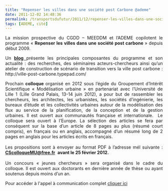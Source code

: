 ```yaml
---
title: "Repenser les villes dans une société post Carbone @ademe"
date: 2011-12-02 14:48:36
permalink: /transportsdufutur/2011/12/repenser-les-villes-dans-une-societe-post-carbone-ademe.html
tags: [ADEME, cité]
---
```


<p style="text-align: justify">La mission prospective du CGDD – MEEDDM et  l’ADEME copilotent le programme « <strong>Repenser les villes dans une société  post carbone</strong> » depuis début 2009.</p> <p style="text-align: justify">Un <a href="http://ville-post-carbone.typepad.com/" target="_blank"><strong>blog </strong></a>présente les  principales composantes du programme et son actualité  : des recherches,  des séminaires acteurs-chercheurs ainsi qu’un atelier de construction  de scénario de transition vers la ville post carbone : http://ville-post-carbone.typepad.com/</p> <div id="user_block_home_0" style="height: auto;overflow: hidden;text-align: justify">Prochain <strong>colloque </strong>organisé en 2012 sous l’égide du  Groupement d’Intérêt  Scientifique  « Modélisation urbaine » en partenariat  avec l’Université  de Lille 1 (Lille Grand Palais, 13-14 juin 2012), a pour but  de rassembler les chercheurs, les  architectes,  les urbanistes, les sociétés  d’ingénierie, les bureaux d’étude et les   collectivités urbaines autour de la  modélisation des flux au service  de la planification,  de la conception et de la gestion urbaines. Il   est ouvert aux communautés  française et internationale.  Le  colloque sera ouvert  à l’Europe. La sélection des articles se  fera par  conséquent sur la base  d’un article de 8 pages au plus (résumé court   compris), en français ou en  anglais, accompagné d’un  résumé long de 2  pages en anglais pour les articles  écrits en français.</div> <div style="height: auto;overflow: hidden;text-align: justify"><br /> Les propositions sont à  envoyer au format PDF à l’adresse  mél suivante : <a href="mailto:CScolloqueMU@free.fr" style="font-weight: bold">CScolloqueMU@free.fr</a>   <strong>avant le 25 février  2012.</strong></div> <div style="height: auto;overflow: hidden;text-align: justify"><br />Un  concours « jeunes  chercheurs » sera organisé dans le cadre  du  colloque. Il est ouvert aux  doctorants en dernière année de  thèse ou  ayant soutenus  depuis moins d’un an.</div> <p style="text-align: justify">Pour  accéder à l'appel à communication complet <a href="http://www.weezevent.com/Modelisation-des-Flux-et-Amenagement">cliquer ici</a></p>
